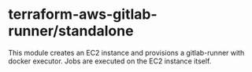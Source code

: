 # terraform-aws-gitlab-runner/standalone

This module creates an EC2 instance and provisions a gitlab-runner with docker executor.
Jobs are executed on the EC2 instance itself.
